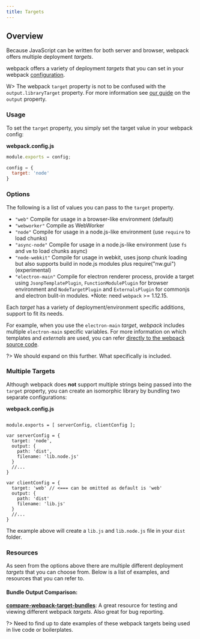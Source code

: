 ```yaml
---
title: Targets
---
```

## Overview

Because JavaScript can be written for both server and browser, webpack offers multiple deployment _targets_.

webpack offers a variety of deployment _targets_ that you can set in your webpack [configuration](./api/configuration).

W> The webpack `target` property is not to be confused with the `output.libraryTarget` property. For more information see [our guide](./concepts/output) on the `output` property.


### Usage

To set the `target` property, you simply set the target value in your webpack config: 


**webpack.config.js**

```javascript
module.exports = config;

config = {
  target: 'node'
}
```

### Options

The following is a list of values you can pass to the `target` property. 

* `"web"` Compile for usage in a browser-like environment (default)
* `"webworker"` Compile as WebWorker
* `"node"` Compile for usage in a node.js-like environment (use `require` to load chunks)
* `"async-node"` Compile for usage in a node.js-like environment (use `fs` and `vm` to load chunks async)
* `"node-webkit"` Compile for usage in webkit, uses jsonp chunk loading but also supports build in node.js modules plus require("nw.gui") (experimental)
* `"electron-main"` Compile for electron renderer process, provide a target using `JsonpTemplatePlugin`, `FunctionModulePlugin` for browser environment and `NodeTargetPlugin` and `ExternalsPlugin` for commonjs and electron bulit-in modules. *Note: need `webpack` >= 1.12.15.

Each _target_ has a variety of deployment/environment specific additions, support to fit its needs. 

For example, when you use the `electron-main` _target_, *webpack* includes multiple `electron-main` specific variables. For more information on which templates and _externals_ are used, you can refer [directly to the webpack source code](https://github.com/webpack/webpack/blob/master/lib/WebpackOptionsApply.js#L70-L185).

?> We should expand on this further. What specifically is included.

### Multiple Targets

Although webpack does **not** support multiple strings being passed into the `target` property, you can create an isomorphic library by bundling two separate configurations: 

**webpack.config.js**
```javascriptis

module.exports = [ serverConfig, clientConfig ];

var serverConfig = {
  target: 'node',
  output: {
    path: 'dist',
    filename: 'lib.node.js'
  }
  //... 
}

var clientConfig = {
  target: 'web' // <=== can be omitted as default is 'web'
  output: {
    path: 'dist'
    filename: 'lib.js'
  }
  //...
}

```

The example above will create a `lib.js` and `lib.node.js` file in your `dist` folder.

### Resources

As seen from the options above there are multiple different deployment _targets_ that you can choose from. Below is a list of examples, and resources that you can refer to. 

#### Bundle Output Comparison:
  **[compare-webpack-target-bundles](https://github.com/TheLarkInn/compare-webpack-target-bundles)**: A great resource for testing and viewing different webpack _targets_. Also great for bug reporting. 

?> Need to find up to date examples of these webpack targets being used in live code or boilerplates.

